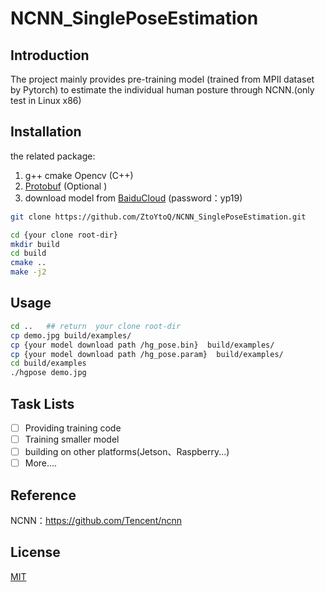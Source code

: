 # NCNN_SinglePoseEstimation
## Introduction 
The project mainly provides  pre-training model (trained from MPII dataset by Pytorch) to estimate the individual human posture through NCNN.(only  test in  Linux x86)

## Installation
the related  package:
1. g++ cmake Opencv (C++) 
2. [Protobuf](https://github.com/protocolbuffers/protobuf/blob/master/src/README.md)  (Optional )
3. download model from [BaiduCloud](https://pan.baidu.com/s/1Nw24WJj2SjG0iANua4XIoA) (password：yp19) 

```bash
git clone https://github.com/ZtoYtoQ/NCNN_SinglePoseEstimation.git

cd {your clone root-dir}
mkdir build
cd build
cmake ..
make -j2
```
 ## Usage
```bash
cd ..   ## return  your clone root-dir
cp demo.jpg build/examples/
cp {your model download path /hg_pose.bin}  build/examples/
cp {your model download path /hg_pose.param}  build/examples/
cd build/examples 
./hgpose demo.jpg
```
## Task Lists
- [ ] Providing  training code
- [ ] Training  smaller model  
- [ ] building  on other platforms(Jetson、Raspberry...)
- [ ] More....

## Reference
NCNN：https://github.com/Tencent/ncnn

## License
[MIT](https://choosealicense.com/licenses/mit/)
